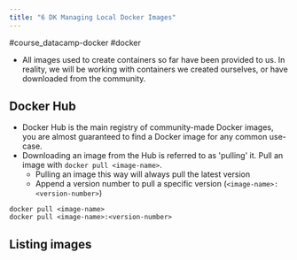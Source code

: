 ```yaml
---
title: "6 DK Managing Local Docker Images"
---
```

#course_datacamp-docker #docker 

- All images used to create containers so far have been provided to us. In reality, we will be working with containers we created ourselves, or have downloaded from the community.

## Docker Hub

- Docker Hub is the main registry of community-made Docker images, you are almost guaranteed to find a Docker image for any common use-case.
- Downloading an image from the Hub is referred to as 'pulling' it. Pull an image with `docker pull <image-name>`. 
    - Pulling an image this way will always pull the latest version
    - Append a version number to pull a specific version (`<image-name>:<version-number>`)

```shell
docker pull <image-name>
docker pull <image-name>:<version-number>
```

## Listing images
